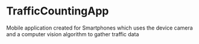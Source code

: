 # TrafficCountingApp
Mobile application created for Smartphones which uses the device camera and a computer vision algorithm to gather traffic data
